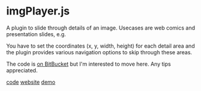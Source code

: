 imgPlayer.js
============

A plugin to slide through details of an image. Usecases are web comics and presentation slides, e.g. 

You have to set the coordinates (x, y, width, height) for each detail area and the plugin provides various navigation options to skip through these areas.

The code is [on BitBucket](code) but I'm interested to move here. Any tips appreciated.

[code](https://bitbucket.org/cdot/imgplayer)
[website](http://yaycomics.net/imgplayer)
[demo](http://yaycomics.net/imgplayer/demo/latest)